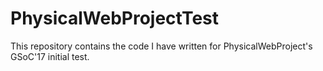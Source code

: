 # PhysicalWebProjectTest
This repository contains the code I have written for PhysicalWebProject's GSoC'17 initial test.
